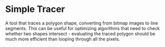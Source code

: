 # Simple Tracer

A tool that traces a polygon shape, converting from bitmap images to line segments. This can be useful for optimizing algorithms that need to check whether two shapes intersect - evaluating the traced polygon should be much more efficient than looping through all the pixels.